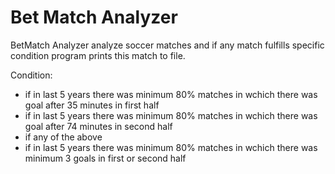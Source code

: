 # Bet Match Analyzer
BetMatch Analyzer analyze soccer matches and if any match fulfills specific condition program prints this match to file.

Condition:
* if in last 5 years there was minimum 80% matches in wchich there was goal after 35 minutes in first half
* if in last 5 years there was minimum 80% matches in wchich there was goal after 74 minutes in second half
* if any of the above
* if in last 5 years there was minimum 80% matches in wchich there was minimum 3 goals in first or second half
